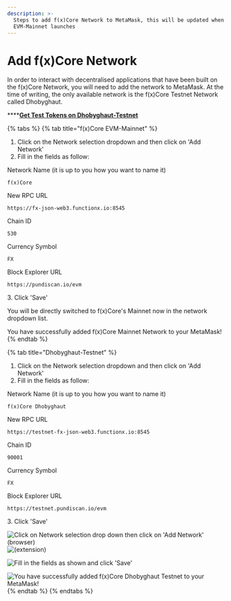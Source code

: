 ```yaml
---
description: >-
  Steps to add f(x)Core Network to MetaMask, this will be updated when the
  EVM-Mainnet launches
---
```


# Add f(x)Core Network

In order to interact with decentralised applications that have been built on the f(x)Core Network, you will need to add the network to MetaMask. At the time of writing, the only available network is the f(x)Core Testnet Network called Dhobyghaut.

\*\*\*\*[**Get Test Tokens on Dhobyghaut-Testnet**](../../fxcore-tutorials/testnet-faucet.md)

{% tabs %}
{% tab title="f(x)Core EVM-Mainnet" %}
1. Click on the Network selection dropdown and then click on 'Add Network'
2. Fill in the fields as follow:

Network Name (it is up to you how you want to name it)

```
f(x)Core
```

New RPC URL

```
https://fx-json-web3.functionx.io:8545
```

Chain ID

```
530
```

Currency Symbol

```
FX
```

Block Explorer URL

```
https://pundiscan.io/evm
```

3\. Click 'Save'

You will be directly switched to f(x)Core's Mainnet now in the network dropdown list.

You have successfully added f(x)Core Mainnet Network to your MetaMask!
{% endtab %}

{% tab title="Dhobyghaut-Testnet" %}
1. Click on the Network selection dropdown and then click on 'Add Network'
2. Fill in the fields as follow:

Network Name (it is up to you how you want to name it)

```
f(x)Core Dhobyghaut
```

New RPC URL

```
https://testnet-fx-json-web3.functionx.io:8545
```

Chain ID

```
90001
```

Currency Symbol

```
FX
```

Block Explorer URL

```
https://testnet.pundiscan.io/evm
```

3\. Click 'Save'

![Click on Network selection drop down then click on 'Add Network' (browser)](../../../../.gitbook/assets/addnetwork1.png) ![(extension)](../../../../.gitbook/assets/addnetwork2.png)

![Fill in the fields as shown and click 'Save'](../../../../.gitbook/assets/addnetwork3.png)

![You have successfully added f(x)Core Dhobyghaut Testnet to your MetaMask!](../../../../.gitbook/assets/addnetwork4.png)
{% endtab %}
{% endtabs %}
